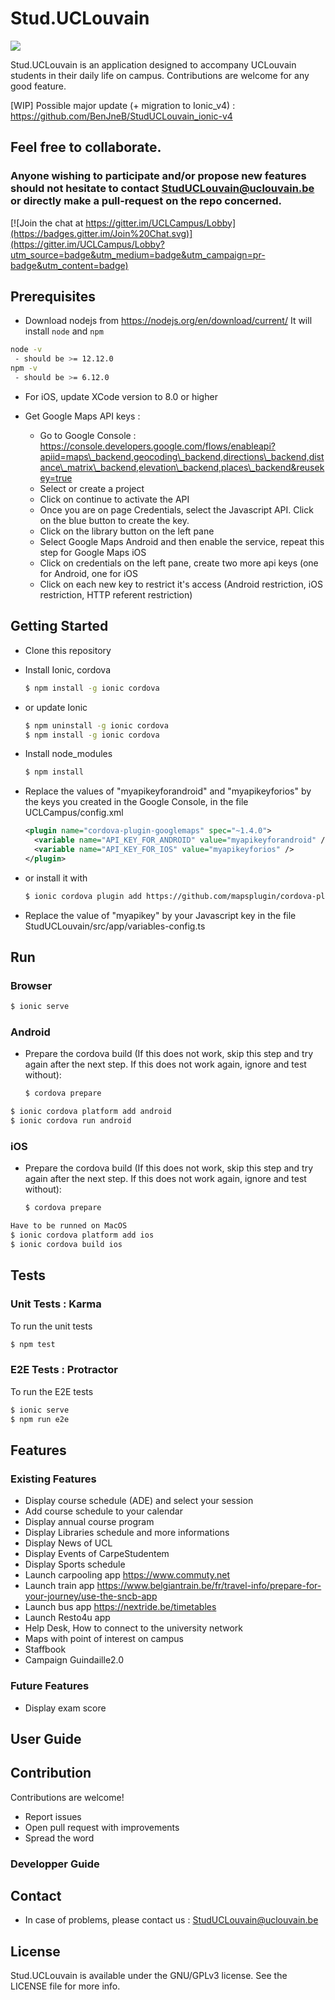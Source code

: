 # Stud.UCLouvain
<a href="https://codeclimate.com/github/UCL-INGI/StudUCLouvain/maintainability"><img src="https://api.codeclimate.com/v1/badges/b46ca74090ee2e38ac5b/maintainability" /></a>

Stud.UCLouvain is an application designed to accompany UCLouvain students in their daily life on campus. Contributions are welcome for any good feature.

[WIP] Possible major update (+ migration to Ionic_v4) : https://github.com/BenJneB/StudUCLouvain_ionic-v4

## Feel free to collaborate. 
### Anyone wishing to participate and/or propose new features should not hesitate to contact StudUCLouvain@uclouvain.be or directly make a pull-request on the repo concerned.

[![Join the chat at https://gitter.im/UCLCampus/Lobby](https://badges.gitter.im/Join%20Chat.svg)](https://gitter.im/UCLCampus/Lobby?utm_source=badge&utm_medium=badge&utm_campaign=pr-badge&utm_content=badge)

## Prerequisites
- Download nodejs from https://nodejs.org/en/download/current/ It will install `node` and `npm`
```bash
node -v
 - should be >= 12.12.0
npm -v
 - should be >= 6.12.0
```
- For iOS, update XCode version to 8.0 or higher

- Get Google Maps API keys :
    * Go to Google Console : https://console.developers.google.com/flows/enableapi?apiid=maps\_backend,geocoding\_backend,directions\_backend,distance\_matrix\_backend,elevation\_backend,places\_backend&reusekey=true
    * Select or create a project
    * Click on continue to activate the API
    * Once you are on page Credentials, select the Javascript API. Click on the blue button to create the key.
    * Click on the library button on the left pane
    * Select Google Maps Android and then enable the service, repeat this step for Google Maps iOS
    * Click on credentials on the left pane, create two more api keys (one for Android, one for iOS
    * Click on each new key to restrict it's access (Android restriction, iOS restriction, HTTP referent restriction)

## Getting Started

* Clone this repository

* Install Ionic, cordova
    ```bash
    $ npm install -g ionic cordova
    ```
* or update Ionic
    ```bash
    $ npm uninstall -g ionic cordova
    $ npm install -g ionic cordova
    ```
* Install node_modules
    ```bash
    $ npm install
    ```    
* Replace the values of "myapikeyforandroid" and "myapikeyforios" by the keys you created in the Google Console, in the file UCLCampus/config.xml  
    ```xml
    <plugin name="cordova-plugin-googlemaps" spec="~1.4.0">
      <variable name="API_KEY_FOR_ANDROID" value="myapikeyforandroid" />
      <variable name="API_KEY_FOR_IOS" value="myapikeyforios" />
    </plugin>
    ```
* or install it with
   ```bash
   $ ionic cordova plugin add https://github.com/mapsplugin/cordova-plugin-googlemaps --variable API_KEY_FOR_ANDROID="YOUR_ANDROID_API_KEY_HERE" --variable API_KEY_FOR_IOS="YOUR_IOS_API_KEY_HERE"
    ```
* Replace the value of "myapikey" by your Javascript key in the file StudUCLouvain/src/app/variables-config.ts


    
## Run

### Browser
```bash
$ ionic serve
```

### Android

* Prepare the cordova build (If this does not work, skip this step and try again after the next step. If this does not work again, ignore and test without): 
    ```bash
    $ cordova prepare
    ```
```bash
$ ionic cordova platform add android
$ ionic cordova run android
```

### iOS
* Prepare the cordova build (If this does not work, skip this step and try again after the next step. If this does not work again, ignore and test without): 
    ```bash
    $ cordova prepare
    ```
```bash
Have to be runned on MacOS
$ ionic cordova platform add ios
$ ionic cordova build ios
```

## Tests

### Unit Tests : Karma
To run the unit tests
```bash
$ npm test
```
### E2E Tests : Protractor
To run the E2E tests
```bash
$ ionic serve
$ npm run e2e
```
## Features

### Existing Features

* Display course schedule (ADE) and select your session
* Add course schedule to your calendar
* Display annual course program
* Display Libraries schedule and more informations
* Display News of UCL
* Display Events of CarpeStudentem
* Display Sports schedule
* Launch carpooling app https://www.commuty.net
* Launch train app https://www.belgiantrain.be/fr/travel-info/prepare-for-your-journey/use-the-sncb-app
* Launch bus app https://nextride.be/timetables
* Launch Resto4u app
* Help Desk, How to connect to the university network
* Maps with point of interest on campus
* Staffbook
* Campaign Guindaille2.0

### Future Features

* Display exam score

## User Guide

## Contribution
Contributions are welcome!

* Report issues
* Open pull request with improvements
* Spread the word

### Developper Guide

## Contact
* In case of problems, please contact us : StudUCLouvain@uclouvain.be

## License
Stud.UCLouvain is available under the GNU/GPLv3 license. See the LICENSE file for more info.
